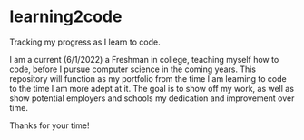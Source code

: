 # learning2code
Tracking my progress as I learn to code.

I am a current (6/1/2022) a Freshman in college, teaching myself how to code, before I pursue computer science in the coming years.
This repository will function as my portfolio from the time I am learning to code to the time I am more adept at it.
The goal is to show off my work, as well as show potential employers and schools my dedication and improvement over time.


Thanks for your time!
